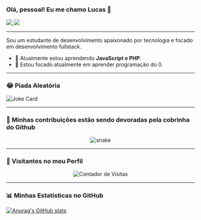 ### Olá, pessoal! Eu me chamo Lucas 👋

<p align="left">
  <a href="https://www.linkedin.com/in/lucas-b-carvalho" target="_blank">
    <img src="https://img.shields.io/badge/LinkedIn-0077B5?style=for-the-badge&logo=linkedin&logoColor=white" />
  </a>
  <a href="mailto:contatolucascarvalho.ti@gmail.com">
    <img src="https://img.shields.io/badge/Email-D14836?style=for-the-badge&logo=gmail&logoColor=white" />
  </a>
</p>

---

Sou um estudante de desenvolvimento apaixonado por tecnologia e focado em desenvolvimento fullstack.

- 🌱 Atualmente estou aprendendo **JavaScript e PHP**.
- 🔭 Estou focado atualmente em aprender programação do 0.

---

### 😂 Piada Aleatória

![Joke Card](https://readme-jokes.vercel.app/api)

---
### 🐍 Minhas contribuições estão sendo devoradas pela cobrinha do Github

<p align="center">
  <img src="https://github.com/seu-usuario-aqui/seu-usuario-aqui/blob/output/github-contribution-grid-snake.svg" alt="snake">
</p>

---
### 👀 Visitantes no meu Perfil

<p align="center">
  <img src="https://profile-counter.glitch.me/seu-usuario-aqui/count.svg" alt="Contador de Visitas">
</p>

---
### 📊 Minhas Estatísticas no GitHub

[![Anurag's GitHub stats](https://github-readme-stats.vercel.app/api?username=LucasKrv&show_icons=true&theme=dracula)](https://github.com/anuraghazra/github-readme-stats)
